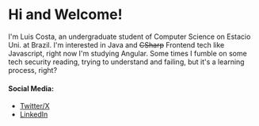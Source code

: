 # Hi and Welcome!

I'm Luis Costa, an undergraduate student of Computer Science on Estacio Uni. at Brazil.
I'm interested in Java and ~~CSharp~~ Frontend tech like Javascript, right now I'm studying Angular. Some times I fumble on some tech security reading, trying to understand and failing, but it's a learning process, right?

#### Social Media:
- [Twitter/X](https://twitter.com/Tio_Bael)
- [LinkedIn](https://www.linkedin.com/in/lmdacosta/)


<!---
TioBael/TioBael is a ✨ special ✨ repository because its `README.md` (this file) appears on your GitHub profile.
You can click the Preview link to take a look at your changes.
--->
